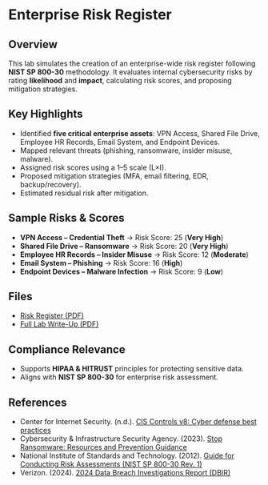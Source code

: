 # Enterprise Risk Register

## Overview
This lab simulates the creation of an enterprise-wide risk register following **NIST SP 800-30** methodology. It evaluates internal cybersecurity risks by rating **likelihood** and **impact**, calculating risk scores, and proposing mitigation strategies.  

## Key Highlights
- Identified **five critical enterprise assets**: VPN Access, Shared File Drive, Employee HR Records, Email System, and Endpoint Devices.  
- Mapped relevant threats (phishing, ransomware, insider misuse, malware).  
- Assigned risk scores using a 1–5 scale (L×I).  
- Proposed mitigation strategies (MFA, email filtering, EDR, backup/recovery).  
- Estimated residual risk after mitigation.

## Sample Risks & Scores
- **VPN Access – Credential Theft** → Risk Score: 25 (**Very High**)  
- **Shared File Drive – Ransomware** → Risk Score: 20 (**Very High**)  
- **Employee HR Records – Insider Misuse** → Risk Score: 12 (**Moderate**)  
- **Email System – Phishing** → Risk Score: 16 (**High**)  
- **Endpoint Devices – Malware Infection** → Risk Score: 9 (**Low**)

## Files
- [Risk Register (PDF)](./Enterprise_Risk_Register_Lab.pdf)  
- [Full Lab Write-Up (PDF)](./Enterprise_Risk_Register_WriteUp.pdf)

## Compliance Relevance
- Supports **HIPAA & HITRUST** principles for protecting sensitive data.  
- Aligns with **NIST SP 800-30** for enterprise risk assessment.  
## References
- Center for Internet Security. (n.d.). [CIS Controls v8: Cyber defense best practices](https://www.cisecurity.org/controls/cis-controls-list)  
- Cybersecurity & Infrastructure Security Agency. (2023). [Stop Ransomware: Resources and Prevention Guidance](https://www.cisa.gov/stopransomware)  
- National Institute of Standards and Technology. (2012). [Guide for Conducting Risk Assessments (NIST SP 800-30 Rev. 1)](https://csrc.nist.gov/publications/detail/sp/800-30/rev-1/final)  
- Verizon. (2024). [2024 Data Breach Investigations Report (DBIR)](https://www.verizon.com/business/resources/reports/dbir/)
